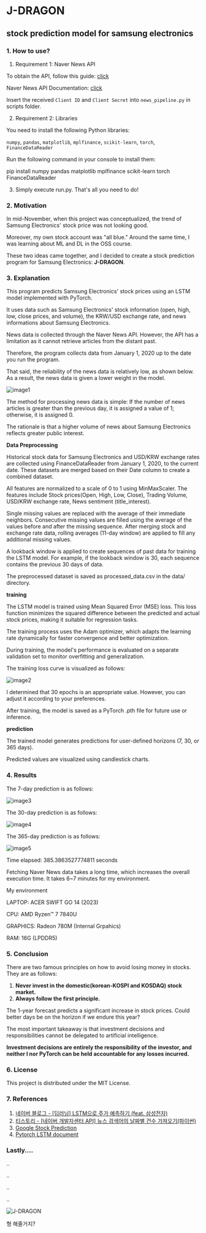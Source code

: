 # J-DRAGON
## stock prediction model for samsung electronics

### 1. How to use?
1. Requirement 1: Naver News API

To obtain the API, follow this guide: [click](https://yenpa.tistory.com/2#google_vignette)

Naver News API Documentation: [click](https://developers.naver.com/docs/serviceapi/search/news/news.md)

Insert the received `Client ID` and `Client Secret` into `news_pipeline.py` in scripts folder.

2. Requirement 2: Libraries

You need to install the following Python libraries:

`numpy`, `pandas`, `matplotlib`, `mplfinance`, `scikit-learn`, `torch`, `FinanceDataReader`

Run the following command in your console to install them:

pip install numpy pandas matplotlib mplfinance scikit-learn torch FinanceDataReader

3. Simply execute run.py. That's all you need to do!


### 2. Motivation
In mid-November, when this project was conceptualized, the trend of Samsung Electronics' stock price was not looking good.

Moreover, my own stock account was "all blue." Around the same time, I was learning about ML and DL in the OSS course.

These two ideas came together, and I decided to create a stock prediction program for Samsung Electronics: **J-DRAGON**.


### 3. Explanation
This program predicts Samsung Electronics' stock prices using an LSTM model implemented with PyTorch.

It uses data such as Samsung Electronics' stock information (open, high, low, close prices, and volume), the KRW/USD exchange rate, and news informations about Samsung Electronics.

News data is collected through the Naver News API. However, the API has a limitation as it cannot retrieve articles from the distant past.

Therefore, the program collects data from January 1, 2020 up to the date you run the program.

That said, the reliability of the news data is relatively low, as shown below. As a result, the news data is given a lower weight in the model.

![image1](images/1.png)

The method for processing news data is simple: If the number of news articles is greater than the previous day, it is assigned a value of 1; otherwise, it is assigned 0.

The rationale is that a higher volume of news about Samsung Electronics reflects greater public interest.

**Data Preprocessing**

Historical stock data for Samsung Electronics and USD/KRW exchange rates are collected using FinanceDataReader from January 1, 2020, to the current date. These datasets are merged based on their Date column to create a combined dataset.

All features are normalized to a scale of 0 to 1 using MinMaxScaler. The features include Stock prices(Open, High, Low, Close), Trading Volume, USD/KRW exchange rate, News sentiment (title_interest).

Single missing values are replaced with the average of their immediate neighbors. Consecutive missing values are filled using the average of the values before and after the missing sequence. After merging stock and exchange rate data, rolling averages (11-day window) are applied to fill any additional missing values.

A lookback window is applied to create sequences of past data for training the LSTM model. For example, if the lookback window is 30, each sequence contains the previous 30 days of data.

The preprocessed dataset is saved as processed_data.csv in the data/ directory.

**training**

The LSTM model is trained using Mean Squared Error (MSE) loss. This loss function minimizes the squared difference between the predicted and actual stock prices, making it suitable for regression tasks.

The training process uses the Adam optimizer, which adapts the learning rate dynamically for faster convergence and better optimization.

During training, the model's performance is evaluated on a separate validation set to monitor overfitting and generalization.

The training loss curve is visualized as follows:

![image2](images/2.png)

I determined that 30 epochs is an appropriate value. However, you can adjust it according to your preferences.

After training, the model is saved as a PyTorch .pth file for future use or inference.

**prediction**

The trained model generates predictions for user-defined horizons (7, 30, or 365 days).

Predicted values are visualized using candlestick charts.


### 4. Results
The 7-day prediction is as follows:

![image3](images/3.png)

The 30-day prediction is as follows:

![image4](images/4.png)

The 365-day prediction is as follows:

![image5](images/5.png)

Time elapsed: 385.3863527774811 seconds

Fetching Naver News data takes a long time, which increases the overall execution time. It takes 6~7 minutes for my environment.

My environment

LAPTOP: ACER SWIFT GO 14 (2023)

CPU: AMD Ryzen™ 7 7840U

GRAPHICS: Radeon 780M (Internal Grpahics)

RAM: 16G (LPDDR5)

### 5. Conclusion
There are two famous principles on how to avoid losing money in stocks. They are as follows:
1. **Never invest in the domestic(korean-KOSPI and KOSDAQ) stock market.**
2. **Always follow the first principle.**

The 1-year forecast predicts a significant increase in stock prices. Could better days be on the horizon if we endure this year?

The most important takeaway is that investment decisions and responsibilities cannot be delegated to artificial intelligence.

**Investment decisions are entirely the responsibility of the investor, and neither I nor PyTorch can be held accountable for any losses incurred.**


### 6. License
This project is distributed under the MIT License.

### 7. References
1. [네이버 블로그 - [딥러닝] LSTM으로 주가 예측하기 (feat. 삼성전자)](https://m.blog.naver.com/snowstormaw/222837950137)
2. [티스토리 - [네이버 개발자센터 API] 뉴스 검색어의 날짜별 건수 가져오기(파이썬)](https://yenpa.tistory.com/6)
3. [Google Stock Prediction](https://www.kaggle.com/datasets/shreenidhihipparagi/google-stock-prediction)
4. [Pytorch LSTM document](https://pytorch.org/docs/stable/generated/torch.nn.LSTM.html)

### **Lastly....**
..

..

..

..

![J-DRAGON](images/6.png)

형 해줄거지?
